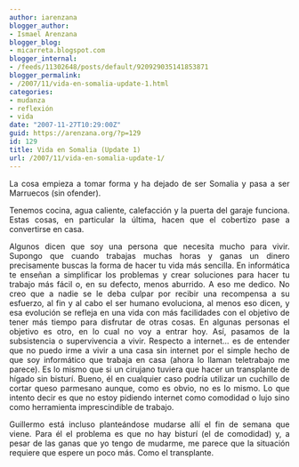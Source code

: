 ```yaml
---
author: iarenzana
blogger_author:
- Ismael Arenzana
blogger_blog:
- micarreta.blogspot.com
blogger_internal:
- /feeds/11302648/posts/default/920929035141853871
blogger_permalink:
- /2007/11/vida-en-somalia-update-1.html
categories:
- mudanza
- reflexión
- vida
date: "2007-11-27T10:29:00Z"
guid: https://arenzana.org/?p=129
id: 129
title: Vida en Somalia (Update 1)
url: /2007/11/vida-en-somalia-update-1/
---
```

<p style="text-align: justify;">
  La cosa empieza a tomar forma y ha dejado de ser Somalia y pasa a ser Marruecos (sin ofender).
</p>

<p style="text-align: justify;">
  Tenemos cocina, agua caliente, calefacción y la puerta del garaje funciona. Estas cosas, en particular la última, hacen que el cobertizo pase a convertirse en casa.
</p>

<p style="text-align: justify;">
  Algunos dicen que soy una persona que necesita mucho para vivir. Supongo que cuando trabajas muchas horas y ganas un dinero precisamente buscas la forma de hacer tu vida más sencilla. En informática te enseñan a simplificar los problemas y crear soluciones para hacer tu trabajo más fácil o, en su defecto, menos aburrido. A eso me dedico. No creo que a nadie se le deba culpar por recibir una recompensa a su esfuerzo, al fin y al cabo el ser humano evoluciona, al menos eso dicen, y esa evolución se refleja en una vida con más facilidades con el objetivo de tener más tiempo para disfrutar de otras cosas. En algunas personas el objetivo es otro, en lo cual no voy a entrar hoy. Así, pasamos de la subsistencia o supervivencia a vivir. Respecto a internet&#8230; es de entender que no puedo irme a vivir a una casa sin internet por el simple hecho de que soy informático que trabaja en casa (ahora lo llaman teletrabajo me parece). Es lo mismo que si un cirujano tuviera que hacer un transplante de hígado sin bisturí. Bueno, él en cualquier caso podría utilizar un cuchillo de cortar queso parmesano aunque, como es obvio, no es lo mismo. Lo que intento decir es que no estoy pidiendo internet como comodidad o lujo sino como herramienta imprescindible de trabajo.
</p>

<p style="text-align: justify;">
  Guillermo está incluso planteándose mudarse allí el fin de semana que viene. Para él el problema es que no hay bisturí (el de comodidad) y, a pesar de las ganas que yo tengo de mudarme, me parece que la situación requiere que espere un poco más. Como el transplante.
</p>